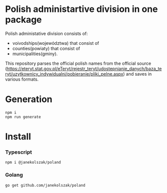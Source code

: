 # Polish administartive division in one package

Polish administative division consists of:
* voivodships(województwa) that consist of 
* counties(powiaty) that consist of 
* municipalities(gminy).

This repository parses the official polish names from the official source (https://eteryt.stat.gov.pl/eTeryt/rejestr_teryt/udostepnianie_danych/baza_teryt/uzytkownicy_indywidualni/pobieranie/pliki_pelne.aspx) and saves in various formats.

# Generation
```
npm i
npm run generate
```

# Install

### Typescript
```
npm i @janekolszak/poland
```

### Golang
```
go get github.com/janekolszak/poland
```